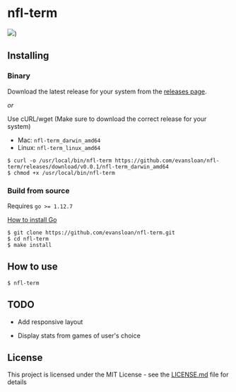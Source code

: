 # nfl-term


![](https://user-images.githubusercontent.com/8287750/71860176-d645b200-30bf-11ea-9ea5-3693ce7dd328.gif))

## Installing

### Binary

Download the latest release for your system from the [releases page](https://github.com/evansloan/nfl-term/releases).

_or_

Use cURL/wget (Make sure to download the correct release for your system)

- Mac: `nfl-term_darwin_amd64`
- Linux: `nfl-term_linux_amd64`

```
$ curl -o /usr/local/bin/nfl-term https://github.com/evansloan/nfl-term/releases/download/v0.0.1/nfl-term_darwin_amd64
$ chmod +x /usr/local/bin/nfl-term
```

### Build from source

Requires `go >= 1.12.7`

[How to install Go](https://golang.org/doc/install)

```
$ git clone https://github.com/evansloan/nfl-term.git
$ cd nfl-term
$ make install
```

## How to use

```
$ nfl-term
```

## TODO

* Add responsive layout

* Display stats from games of user's choice

## License

This project is licensed under the MIT License - see the [LICENSE.md](LICENSE.md) file for details


